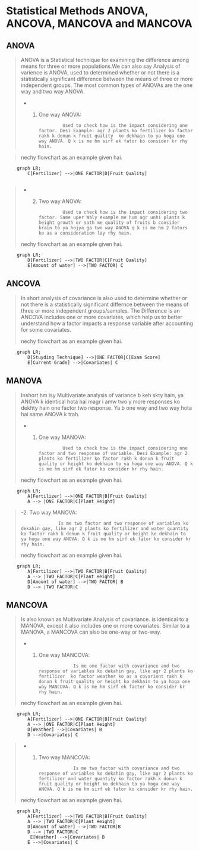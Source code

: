 # **Statistical Methods ANOVA, ANCOVA, MANCOVA and MANCOVA**

## **ANOVA**
> ANOVA is a Statistical technique for examining the difference among means for three or more populations.We can also say Analysis of varience is ANOVA, used to determined whether or not there is a statistically significant difference between  the means of three or more independent groups. The most common types of ANOVAs are the one way and two way ANOVA. 
> - 1. One way ANOVA:
> 
>                   Used to check how is the impact considering one factor. Desi Example: agr 2 plants ko fertilizer ko factor rakh k donun k fruit quality  ko dekhain to ya hoga one way ANOVA. Q k is me hm sirf ek fator ko consider kr rhy hain.

> 
> nechy flowchart as an example given hai.
```mermaid
    graph LR;
        C[Fertilizer] -->|ONE FACTOR|D[Fruit Quality]
       
```


>- 2. Two way ANOVA:
>
>                   Used to check how is the impact considering two factor. Same uper Waly example me hum agr unhi plants k height growth or sath me quality of fruits b consider krain to ya hojya ga two way ANOVA q k is me hm 2 fators ko as a consideration lay rhy hain. 
> > 
> nechy flowchart as an example given hai.
```mermaid
    graph LR;
        D[Fertilizer] -->|TWO FACTOR|C[Fruit Quality]
        E[Amount of water] -->|TWO FACTOR| C
```
> 
## **ANCOVA**
> In short analysis of covariance is also used to determine whether or not there is a statistically significant differnce between the means of three or more independent groups/samples. The Difference is an ANCOVA includes one or more covariates, which help us to better understand how a factor impacts a response variable after accounting for some covariates.
> > 
> nechy flowchart as an example given hai.
```mermaid
    graph LR;
        D[Stuyding Technique] -->|ONE FACTOR|C[Exam Score]
        E[Current Grade] -->|Covariates| C
```

## **MANOVA**
> Inshort hm isy Multivariate analysis of variance b keh skty hain, ya ANOVA k identical hota hai magr i amw two y more responses ko dekhty hain one factor two response. Ya b one way and two way hota hai same ANOVA k trah.
> - 1. One way MANOVA:
>
>                   Used to check how is the impact considering one factor and two response of variable. Desi Example: agr 2 plants ko fertilizer ko factor rakh k donun k fruit quality or height ko dekhain to ya hoga one way ANOVA. Q k is me hm sirf ek fator ko consider kr rhy hain.
> > 
> nechy flowchart as an example given hai.
```mermaid
    graph LR;
        A[Fertilizer] -->|ONE FACTOR|B[Fruit Quality]
        A --> |ONE FACTOR|C[Plant Height]
```
> -2. Two way MANOVA:
> 
>                   Is me two factor and two response of variables ko dekahin gay, like agr 2 plants ko fertilizer and water quantity ko factor rakh k donun k fruit quality or height ko dekhain to ya hoga one way ANOVA. Q k is me hm sirf ek fator ko consider kr rhy hain. 
> 
> nechy flowchart as an example given hai.
```mermaid
    graph LR;
        A[Fertilizer] -->|TWO FACTOR|B[Fruit Quality]
        A --> |TWO FACTOR|C[Plant Height]
        D[Amount of water] -->|TWO FACTOR| B
        D --> |TWO FACTOR|C
```
## **MANCOVA**
> Is also known as Multivariate Analysis of covariance. is identical to a MANOVA, except it also includes one or more covariates. Similar to a MANOVA, a MANCOVA can also be one-way or two-way.
> - 1. One way MANCOVA:
>
>                       Is me one factor with covariance and two response of variables ko dekahin gay, like agr 2 plants ko fertilizer  ko factor weather ko as a covarient rakh k donun k fruit quality or height ko dekhain to ya hoga one way MANCOVA. Q k is me hm sirf ek factor ko consider kr rhy hain. 
> > > 
> nechy flowchart as an example given hai.
```mermaid
    graph LR;
        A[Fertilizer] -->|ONE FACTOR|B[Fruit Quality]
        A --> |ONE FACTOR|C[Plant Height]
        D[Weather] -->|Covariates| B
        D -->|Covariates| C
```
> - 1. Two way MANCOVA:
>
>                       Is me two factor with covariance and two response of variables ko dekahin gay, like agr 2 plants ko fertilizer and water quantity ko factor rakh k donun k fruit quality or height ko dekhain to ya hoga one way ANOVA. Q k is me hm sirf ek fator ko consider kr rhy hain. 
> > > 
> nechy flowchart as an example given hai.
```mermaid
    graph LR;
        A[Fertilizer] -->|TWO FACTOR|B[Fruit Quality]
        A --> |TWO FACTOR|C[Plant Height]
        D[Amount of water] -->|TWO FACTOR|B
        D --> |TWO FACTOR|C
         E[Weather] -->|Covariates| B
        E -->|Covariates| C
```